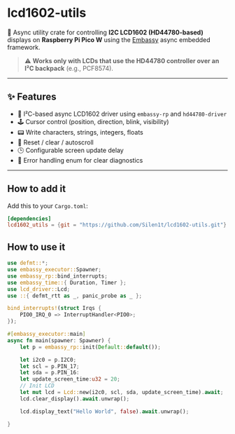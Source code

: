# lcd1602-utils

🚀 Async utility crate for controlling **I2C LCD1602 (HD44780-based)** displays on **Raspberry Pi Pico W** using the [Embassy](https://embassy.dev) async embedded framework.

> ⚠️ **Works only with LCDs that use the HD44780 controller over an I²C backpack** (e.g., PCF8574).

---

## ✨ Features

- 🔌 I²C-based async LCD1602 driver using `embassy-rp` and `hd44780-driver`
- 🕹 Cursor control (position, direction, blink, visibility)
- 📟 Write characters, strings, integers, floats
- 🔄 Reset / clear / autoscroll
- 🕒 Configurable screen update delay
- 🔧 Error handling enum for clear diagnostics

---

## How to add it

Add this to your `Cargo.toml`:

```toml
[dependencies]
lcd1602_utils = {git = "https://github.com/Silen1t/lcd1602-utils.git"}
```

## How to use it
```rs
use defmt::*;
use embassy_executor::Spawner;
use embassy_rp::bind_interrupts;
use embassy_time::{ Duration, Timer };
use lcd_driver::Lcd;
use ::{ defmt_rtt as _, panic_probe as _ };

bind_interrupts!(struct Irqs {
    PIO0_IRQ_0 => InterruptHandler<PIO0>;
});

#[embassy_executor::main]
async fn main(spawner: Spawner) {
    let p = embassy_rp::init(Default::default());

    let i2c0 = p.I2C0;
    let scl = p.PIN_17;
    let sda = p.PIN_16:
    let update_screen_time:u32 = 20;
    // Init LCD
    let mut lcd = Lcd::new(i2c0, scl, sda, update_screen_time).await;
    lcd.clear_display().await.unwrap();

    lcd.display_text("Hello World", false).await.unwrap();

}

```
